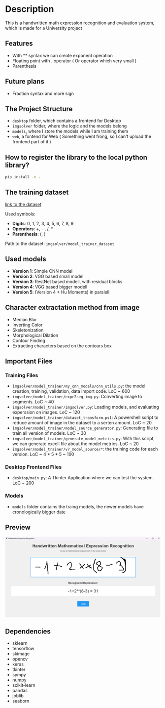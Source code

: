 # Description

This is a handwritten math expression recognition and evaluation system, which is made for a University project

## Features

- With ** syntax we can create exponent operation
- Floating point with . operator ( Or operator which very small )
- Parenthesis

## Future plans

- Fraction syntax and more sign

## The Project Structure

- `desktop` folder, which contains a frontend for Desktop
- `imgsolver` folder, where the logic and the models belong
- `models`, where I store the models while I am training them
- `web`, a fontend for Web ( Something went frong, so I can't upload the frontend part of it )

## How to register the library to the local python library?

```bash
pip install -e .
```


## The training dataset

[link to the dataset](https://www.kaggle.com/datasets/xainano/handwrittenmathsymbols)

Used symbols:

- **Digits**: 0, 1, 2, 3, 4, 5, 6, 7, 8, 9
- **Operators**: +, - , /, *
- **Parenthesis**: (, )

Path to the dataset: `imgsolver/model_trainer_dataset`


## Used models

- **Version 1**: Simple CNN model
- **Version 2**: VGG based small model
- **Version 3**: RestNet based modell, with residual blocks
- **Version 4**: VGG based bigger modell
- **Version 5**: (Version 4 + Hu Moments) in paralell

## Character extractation method from image

- Median Blur
- Inverting Color
- Skeletonization
- Morphological Dilation
- Contour Finding
- Extracting characters based on the contours box

## Important Files

### Training Files

- `imgsolver/model_trainer/my_cnn_models/cnn_utils.py`: the model creation, training, validation, data import code. LoC ~ 600
- `imgsolver/model_trainer/expr2seg_img.py`: Converting image to segments. LoC ~ 40
- `imgsolver/model_trainer/imgsolver.py`: Loading models, and evaluating experssion on images. LoC ~ 120
- `imgsolver/model_trainer/dataset_transform.ps1`: A powershell script to reduce amount of image in the dataset to a serten amount. LoC  ~ 20
- `imgsolver/model_trainer/model_source_generator.py`: Generating file to train all version of models. LoC ~ 30
- `imgsolver/model_trainer/generate_model_metrics.py`: With this script, we can generate excell file about the model metrics. LoC ~ 20
- `imgsolver/model_trainer/v?_model_source/*`: the training code for each version. LoC ~ 4 * 5 * 5 ~ 100

### Desktop Frontend Files

- `desktop/main.py`: A Tkinter Application where we can test the system. LoC ~ 200

### Models

- `models` folder contains the traing models, the newer models have cronologically bigger date


## Preview

![img](img_for_readme/preview.png)


## Dependencies

- sklearn
- tensorflow
- skimage
- opencv
- keras
- tkinter
- sympy
- numpy
- scikit-learn
- pandas
- joblib
- seaborn
